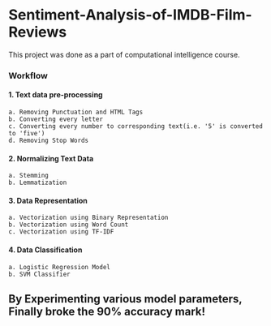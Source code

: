 # Sentiment-Analysis-of-IMDB-Film-Reviews
This project was done as a part of computational intelligence course.
### Workflow
#### 1. Text data pre-processing <br>
    a. Removing Punctuation and HTML Tags
    b. Converting every letter 
    c. Converting every number to corresponding text(i.e. '5' is converted to 'five') 
    d. Removing Stop Words 
    
#### 2. Normalizing Text Data
    a. Stemming
    b. Lemmatization

#### 3. Data Representation
    a. Vectorization using Binary Representation
    b. Vectorization using Word Count
    c. Vectorization using TF-IDF

#### 4. Data Classification
    a. Logistic Regression Model
    b. SVM Classifier

## By Experimenting various model parameters, Finally broke the 90% accuracy mark!
